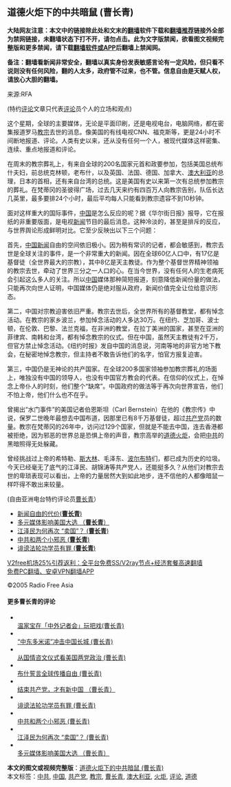  <h2>道德火炬下的中共暗鼠 (曹长青)</h2> <p class="notice"><b>大陆网友注意：本文中的链接除此处和文末的<a href="https://github.com/bannedbook/fanqiang" >翻墙</a>软件下载和<a href="https://github.com/killgcd/justmysocks/blob/master/README.md">翻墙推荐</a>链接外全部为禁网链接，未翻墙状态下打不开，请勿点击。此为文字版禁闻，欲看图文视频完整版和更多禁闻，请下载<a href="https://github.com/bannedbook/fanqiang">翻墙软件或APP</a>后翻墙上禁闻网。</p><p>备注：翻墙看新闻非常安全，翻墙以真实身份发表敏感言论有一定风险，但只看不说则没有任何风险，翻的人太多，政府管不过来，也不管。信息自由是天赋人权，请放心大胆的翻墙。</b></p>  <div class="entry"> <p>来源:RFA</p> <p> (特约<span class='wp_keywordlink_affiliate'><a href="https://www.bannedbook.org/bnews/comments/" title="新闻评论" target="_blank">评论</a></span>文章只代表<a href="https://www.bannedbook.org/bnews/tag/%E8%AF%84%E8%AE%BA/" class="st_tag internal_tag" rel="tag" title="标签 评论 下的日志">评论</a>员个人的立场和观点) </p> <p> 这个星期，全球的主要媒体，无论是平面印刷，还是电视电台，电脑网络，都在密集报道罗马<a href="https://www.bannedbook.org/bnews/tag/%e6%95%99%e5%ae%97/" class="st_tag internal_tag" rel="tag" title="标签 教宗 下的日志">教宗</a>去世的消息。像美国的有线电视CNN、福克斯等，更是24小时不间断地报道、评论。人类有史以来，还从没有任何一个人，被现代媒体这样密集、连续、重点地报道和评论。 </p>  <p> 在周末的教宗葬礼上，有来自全球的200名国家元首和政要参加，包括美国总统布什夫妇，前总统克林顿，老布什，以及英国、法国、德国、加拿大、<a href="https://www.bannedbook.org/bnews/tag/%e6%be%b3%e5%a4%a7%e5%88%a9%e4%ba%9a/" class="st_tag internal_tag" rel="tag" title="标签 澳大利亚 下的日志">澳大利亚</a>的总理，日本的首相，还有来自台湾的总统。这是美国有史以来第一次有总统参加教宗的葬礼。在梵蒂冈的圣彼得广场，过去几天来约有四百万人向教宗告别，队伍长达几英里，最多要排24个小时，最后平均每人只能看到教宗遗容不到10秒钟。 </p> <p> 面对这样重大的国际事件，<span class='wp_keywordlink_affiliate'><a href="https://www.bannedbook.org/" title="中国" target="_blank">中国</a></span>是怎么反应的呢？据《华尔街日报》报导，它在报纸的非重要版面，是电视<span class='wp_keywordlink_affiliate'><a href="https://www.bannedbook.org/" title="新闻">新闻</a></span>节目的最后消息。这种冷淡的，甚至是排斥的反应，与世界舆论形成鲜明对比。它至少反映出以下三个问题： </p> <p> 首先，<span class='wp_keywordlink_affiliate'><a href="https://www.bannedbook.org/bnews/cnnews/" title="中国新闻">中国新闻</a></span>自由的空间依旧极小。因为稍有常识的记者，都会敏感到，教宗去世是全球关注的事件，是一个非常重大的新闻。因在全球60亿人口中，有17亿是基督徒（全世界最大的宗教），其中8亿是天主教徒。作为整个基督世界精神领袖的教宗去世，牵动了世界三分之一人口的心。在当今世界，没有任何人的生老病死会引起这么多人的关注。所以<a href="https://www.bannedbook.org/bnews/tag/%E4%B8%AD%E5%9B%BD/" class="st_tag internal_tag" rel="tag" title="标签 中国 下的日志">中国</a>媒体那种简短报道，刻意降低新闻份量的做法，只能再次向世人证明，中国媒体仍是绝对服从政府，新闻价值完全让位给意识形态。 </p>  <p> 第二，中国对宗教迫害依旧严重。教宗去世后，全世界所有的基督教堂，都有悼念活动。在教宗的家乡波兰，参加悼念活动的人多达30万。在纽约、芝加哥、波士顿，在伦敦、巴黎、法兰克福，在非洲的教堂，在拉丁美洲的国家，甚至在亚洲的菲律宾、南韩和台湾，都有悼念教宗的仪式。但在中国，虽然天主教徒有2千万，但官方禁止悼念活动。《纽约时报》发自中国的消息说，河南等地的非官方地下教会，在秘密地悼念教宗，但主持者不敢告诉他们的名字，怕官方报复迫害。 </p> <p> 第三，中国仍是无神论的共产国家。在全球200多国家领袖参加教宗葬礼的场面上，唯独没有中国的领导人，也没有中国官方教会的代表。在信仰的仪式上，在悼念上帝仆人的时刻，他们整个“缺席”。中国政府的做法等于再次向世界宣告，他们不怕上帝，他们什么也不在乎。 </p> <p> 曾揭出“水门事件”的美国记者伯恩斯坦（Carl Bernstein）在他的《教宗传》中说，保罗二世晚年最想去中国布道，因那里已有8千万基督徒，超过<a href="https://www.bannedbook.org/bnews/tag/%e5%85%b1%e4%ba%a7%e5%85%9a/" class="st_tag internal_tag" rel="tag" title="标签 共产党 下的日志">共产党</a>员的数量。教宗在梵蒂冈的26年中，访问过129个国家，但就是不能去中国，连去香港都被拒绝，因为邪恶的世界总是恐惧上帝的声音，教宗高举的<a href="https://www.bannedbook.org/bnews/tag/%e9%81%93%e5%be%b7/" class="st_tag internal_tag" rel="tag" title="标签 道德 下的日志">道德</a><a href="https://www.bannedbook.org/bnews/tag/%E7%81%AB%E7%82%AC/" class="st_tag internal_tag" rel="tag" title="标签 火炬 下的日志">火炬</a>，会把<a href="https://www.bannedbook.org/bnews/tag/%e4%b8%ad%e5%85%b1/" class="st_tag internal_tag" rel="tag" title="标签 中共 下的日志">中共</a>的黑暗照得无处躲藏。 </p>  <p> 曾经挑战过上帝的希特勒、<span class='wp_keywordlink'><a href="https://www.bannedbook.org/forum2/topic1256.html" title="斯大林（上、中、下册）" target="_blank">斯大林</a></span>、毛泽东、<span class='wp_keywordlink'><a href="https://www.bannedbook.org/forum2/topic518.html" title="《波尔布特传》" target="_blank">波尔布特</a></span>们，都已成为历史的垃圾。今天已经毫无了底气的江泽民、胡锦涛等共产党人，还能挺多久？从他们对教宗去世的卑琐表现可以看出，上帝的力量居然大到如此地步，连不信他的人都像暗鼠一样吓得不敢出来较量。 </p> <p> (自由亚洲电台特约评论员<a href="https://www.bannedbook.org/bnews/tag/%e6%9b%b9%e9%95%bf%e9%9d%92/" class="st_tag internal_tag" rel="tag" title="标签 曹长青 下的日志">曹长青</a>） </p> <ul class='op-related-articles' title='相关阅读'> <li><a href='https://www.bannedbook.org/bnews/comments/20201216/1448837.html' target='_blank'>新闻自由的代价(<b>曹长青</b>)</a></li> <li><a href='https://www.bannedbook.org/bnews/comments/20201216/1448836.html' target='_blank'>多元媒体影响美国大选 （<b>曹长青</b>）</a></li> <li><a href='https://www.bannedbook.org/bnews/comments/20201216/1448835.html' target='_blank'>江泽民为何再次 “卖国”？ (<b>曹长青</b>)</a></li> <li><a href='https://www.bannedbook.org/bnews/comments/20201216/1448834.html' target='_blank'>中共和两个小邪恶 (<b>曹长青</b>)</a></li> <li><a href='https://www.bannedbook.org/bnews/comments/20201216/1448833.html' target='_blank'>诽谤法轮功学员有罪 (<b>曹长青</b>)</a></li> </ul> <p class="texttj"> <a href="https://github.com/bannedbook/fanqiang/wiki/V2ray%E6%9C%BA%E5%9C%BA" target="_blank">V2free机场25%引荐返利：全平台免费SS/V2ray节点+经济套餐高速翻墙</a><br/> <a href="https://github.com/bannedbook/fanqiang/wiki/%E7%A6%81%E9%97%BB%E7%BD%91%E5%AE%89%E5%8D%93%E7%BF%BB%E5%A2%99%E6%96%B0%E9%97%BBAPP" target="_blank">免费PC翻墙、安卓VPN翻墙APP</a></p><p>©2005 Radio Free Asia </p>  <h4> 更多曹长青的评论<br /> </h4> <ul> <li> <a href="/mandarin/pinglun/ccq-20050317.html"><br /> 温家宝在「中外记者会」玩把戏(曹长青)<br /> </a> </li> <li> <a href="/mandarin/pinglun/ccq-20050303.html"><br /> “中东多米诺”冲击中国长城 (曹长青)<br /> </a> </li> <li> <a href="/mandarin/pinglun/ccq-20050203.html"><br /> 从国情咨文仪式看美国两党政治 (曹长青)<br /> </a> </li> <li> <a href="/mandarin/pinglun/ccq-20050120.html"><br /> 布什誓言全球传播自由 (曹长青)<br /> </a> </li> <li> <a href="/mandarin/pinglun/ccq-20041216.html"><br /> 结束共产党，才有新中国 （曹长青）<br /> </a> </li> <li> <a href="/mandarin/pinglun/ccq-20041118.html"><br /> 诽谤法轮功学员有罪 (曹长青)<br /> </a> </li> <li> <a href="/mandarin/pinglun/ccq-20041111.html"><br /> 中共和两个小邪恶 (曹长青)<br /> </a> </li> <li> <a href="/mandarin/pinglun/ccq-20041021.html"><br /> 江泽民为何再次 “卖国”？ (曹长青)<br /> </a> </li> <li> <a href="/mandarin/pinglun/ccq-20041018.html"><br /> 多元媒体影响美国大选 （曹长青）<br /> </a> </li> </ul> </p><a name='sharetosocial'></a>       <div><b>本文的图文或视频完整版</b>：<a href='https://www.bannedbook.org/bnews/comments/20201216/1448827.html'>道德火炬下的中共暗鼠 (曹长青)</a></div>  </div><!--END ENTRY--> <div class="postfooter"> <div>本文标签：<a href="https://www.bannedbook.org/bnews/tag/%e4%b8%ad%e5%85%b1/" rel="tag">中共</a>, <a href="https://www.bannedbook.org/bnews/tag/%E4%B8%AD%E5%9B%BD/" rel="tag">中国</a>, <a href="https://www.bannedbook.org/bnews/tag/%e5%85%b1%e4%ba%a7%e5%85%9a/" rel="tag">共产党</a>, <a href="https://www.bannedbook.org/bnews/tag/%e6%95%99%e5%ae%97/" rel="tag">教宗</a>, <a href="https://www.bannedbook.org/bnews/tag/%e6%9b%b9%e9%95%bf%e9%9d%92/" rel="tag">曹长青</a>, <a href="https://www.bannedbook.org/bnews/tag/%e6%be%b3%e5%a4%a7%e5%88%a9%e4%ba%9a/" rel="tag">澳大利亚</a>, <a href="https://www.bannedbook.org/bnews/tag/%E7%81%AB%E7%82%AC/" rel="tag">火炬</a>, <a href="https://www.bannedbook.org/bnews/tag/%E8%AF%84%E8%AE%BA/" rel="tag">评论</a>, <a href="https://www.bannedbook.org/bnews/tag/%e9%81%93%e5%be%b7/" rel="tag">道德</a></div>  </div><!--END POSTFOOTER--> 